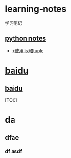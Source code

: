 # learning-notes
 学习笔记

## [python notes](python_notes)
* [※使用list和tuple](python_notes/使用list和tuple.md) 



# [baidu](http://www.baidu.com)
## [baidu](http://www.baidu.com)


[TOC]

# da 
## dfae
### df asdf